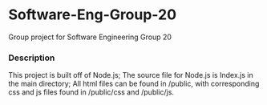 # Software-Eng-Group-20
Group project for Software Engineering Group 20

### Description
This project is built off of Node.js; The source file for Node.js is Index.js in the main directory; All html files can be found in /public, with corresponding css and js files found in /public/css and /public/js.

